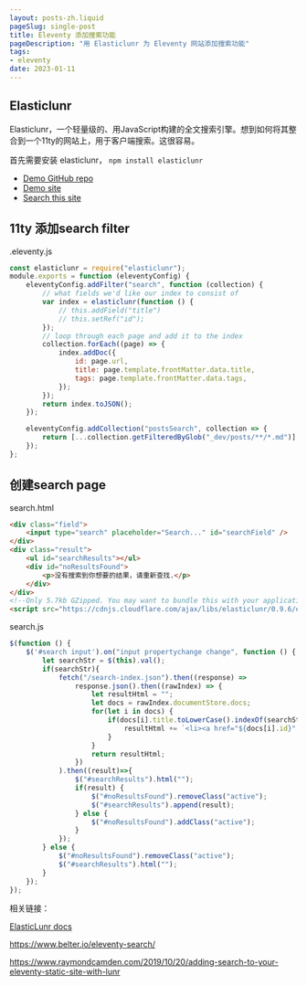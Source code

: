 ```yaml
---
layout: posts-zh.liquid
pageSlug: single-post
title: Eleventy 添加搜索功能
pageDescription: "用 Elasticlunr 为 Eleventy 网站添加搜索功能"
tags: 
- eleventy
date: 2023-01-11
---
```


## Elasticlunr
Elasticlunr，一个轻量级的、用JavaScript构建的全文搜索引擎。想到如何将其整合到一个11ty的网站上，用于客户端搜索。这很容易。

首先需要安装 elasticlunr， <code>npm install elasticlunr</code>
<ul>
    <li>
        <a href="https://github.com/duncanmcdougall/eleventy-search-demo" target="_blank">Demo GitHub repo</a>
    </li>
    <li>
        <a href="https://elasticlunr-11ty.netlify.com/" target="_blank">Demo site</a>
    </li>
    <li>
        <a href="/search/" target="_blank">Search this site</a>
    </li>
</ul>

## 11ty 添加search filter
.eleventy.js
```javascript
const elasticlunr = require("elasticlunr");
module.exports = function (eleventyConfig) {
    eleventyConfig.addFilter("search", function (collection) {
        // what fields we'd like our index to consist of
        var index = elasticlunr(function () {
            // this.addField("title")
            // this.setRef("id");
        });
        // loop through each page and add it to the index
        collection.forEach((page) => {
            index.addDoc({
                id: page.url,
                title: page.template.frontMatter.data.title,
                tags: page.template.frontMatter.data.tags,
            });
        });
        return index.toJSON();
    });

    eleventyConfig.addCollection("postsSearch", collection => {
        return [...collection.getFilteredByGlob("_dev/posts/**/*.md")];
    });
};

```

## 创建search page
search.html
```html
<div class="field">
    <input type="search" placeholder="Search..." id="searchField" />
</div>
<div class="result">
    <ul id="searchResults"></ul>
    <div id="noResultsFound">
        <p>没有搜索到你想要的结果，请重新查找.</p>
    </div>
</div>
<!--Only 5.7kb GZipped. You may want to bundle this with your application code. -->
<script src="https://cdnjs.cloudflare.com/ajax/libs/elasticlunr/0.9.6/elasticlunr.min.js"></script>
```

search.js
```javascript
$(function () {
    $('#search input').on("input propertychange change", function () {
        let searchStr = $(this).val();
        if(searchStr){
            fetch("/search-index.json").then((response) =>
                response.json().then((rawIndex) => {
                    let resultHtml = "";
                    let docs = rawIndex.documentStore.docs;
                    for(let i in docs) {
                        if(docs[i].title.toLowerCase().indexOf(searchStr.toLowerCase()) >= 0) {
                            resultHtml += `<li><a href="${docs[i].id}" target="_blank">${docs[i].title}</a>`
                        }
                    }
                    return resultHtml;
                })
            ).then((result)=>{
                $("#searchResults").html("");
                if(result) {
                    $("#noResultsFound").removeClass("active");
                    $("#searchResults").append(result);
                } else {
                    $("#noResultsFound").addClass("active");
                }
            });
        } else {
            $("#noResultsFound").removeClass("active");
            $("#searchResults").html("");
        }
    });
});
```

相关链接：

<a href="http://elasticlunr.com/" target="_blank">ElasticLunr docs</a>

<a href="https://www.belter.io/eleventy-search/" target="_blank">https://www.belter.io/eleventy-search/</a>

<a href="https://www.raymondcamden.com/2019/10/20/adding-search-to-your-eleventy-static-site-with-lunr" target="_blank">https://www.raymondcamden.com/2019/10/20/adding-search-to-your-eleventy-static-site-with-lunr</a>
